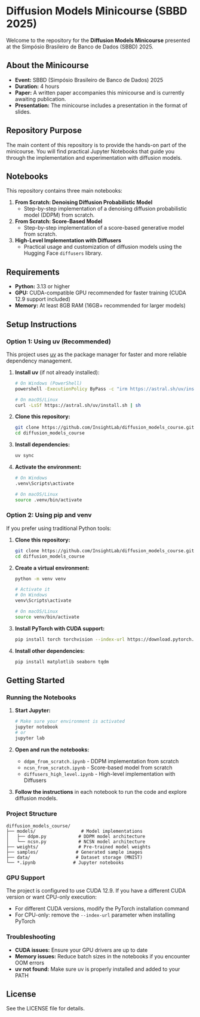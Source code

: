 
# Diffusion Models Minicourse (SBBD 2025)

Welcome to the repository for the **Diffusion Models Minicourse** presented at the Simpósio Brasileiro de Banco de Dados (SBBD) 2025.

## About the Minicourse
- **Event:** SBBD (Simpósio Brasileiro de Banco de Dados) 2025
- **Duration:** 4 hours
- **Paper:** A written paper accompanies this minicourse and is currently awaiting publication.
- **Presentation:** The minicourse includes a presentation in the format of slides.

## Repository Purpose
The main content of this repository is to provide the hands-on part of the minicourse. You will find practical Jupyter Notebooks that guide you through the implementation and experimentation with diffusion models.

## Notebooks
This repository contains three main notebooks:

1. **From Scratch: Denoising Diffusion Probabilistic Model**
	- Step-by-step implementation of a denoising diffusion probabilistic model (DDPM) from scratch.
2. **From Scratch: Score-Based Model**
	- Step-by-step implementation of a score-based generative model from scratch.
3. **High-Level Implementation with Diffusers**
	- Practical usage and customization of diffusion models using the Hugging Face `diffusers` library.

## Requirements
- **Python:** 3.13 or higher
- **GPU:** CUDA-compatible GPU recommended for faster training (CUDA 12.9 support included)
- **Memory:** At least 8GB RAM (16GB+ recommended for larger models)

## Setup Instructions

### Option 1: Using uv (Recommended)
This project uses [uv](https://docs.astral.sh/uv/) as the package manager for faster and more reliable dependency management.

1. **Install uv** (if not already installed):
   ```bash
   # On Windows (PowerShell)
   powershell -ExecutionPolicy ByPass -c "irm https://astral.sh/uv/install.ps1 | iex"
   
   # On macOS/Linux
   curl -LsSf https://astral.sh/uv/install.sh | sh
   ```

2. **Clone this repository:**
   ```bash
   git clone https://github.com/InsightLab/diffusion_models_course.git
   cd diffusion_models_course
   ```

3. **Install dependencies:**
   ```bash
   uv sync
   ```

4. **Activate the environment:**
   ```bash
   # On Windows
   .venv\Scripts\activate
   
   # On macOS/Linux
   source .venv/bin/activate
   ```

### Option 2: Using pip and venv
If you prefer using traditional Python tools:

1. **Clone this repository:**
   ```bash
   git clone https://github.com/InsightLab/diffusion_models_course.git
   cd diffusion_models_course
   ```

2. **Create a virtual environment:**
   ```bash
   python -m venv venv
   
   # Activate it
   # On Windows
   venv\Scripts\activate
   
   # On macOS/Linux
   source venv/bin/activate
   ```

3. **Install PyTorch with CUDA support:**
   ```bash
   pip install torch torchvision --index-url https://download.pytorch.org/whl/cu129
   ```

4. **Install other dependencies:**
   ```bash
   pip install matplotlib seaborn tqdm
   ```

## Getting Started

### Running the Notebooks
1. **Start Jupyter:**
   ```bash
   # Make sure your environment is activated
   jupyter notebook
   # or
   jupyter lab
   ```

2. **Open and run the notebooks:**
   - `ddpm_from_scratch.ipynb` - DDPM implementation from scratch
   - `ncsn_from_scratch.ipynb` - Score-based model from scratch  
   - `diffusers_high_level.ipynb` - High-level implementation with Diffusers

3. **Follow the instructions** in each notebook to run the code and explore diffusion models.

### Project Structure
```
diffusion_models_course/
├── models/                 # Model implementations
│   ├── ddpm.py            # DDPM model architecture
│   └── ncsn.py            # NCSN model architecture
├── weights/               # Pre-trained model weights
├── samples/              # Generated sample images
├── data/                 # Dataset storage (MNIST)
└── *.ipynb              # Jupyter notebooks
```

### GPU Support
The project is configured to use CUDA 12.9. If you have a different CUDA version or want CPU-only execution:
- For different CUDA versions, modify the PyTorch installation command
- For CPU-only: remove the `--index-url` parameter when installing PyTorch

### Troubleshooting
- **CUDA issues:** Ensure your GPU drivers are up to date
- **Memory issues:** Reduce batch sizes in the notebooks if you encounter OOM errors
- **uv not found:** Make sure uv is properly installed and added to your PATH

## License
See the LICENSE file for details.
